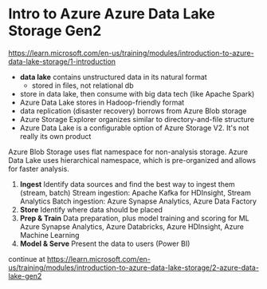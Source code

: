# Intro to Azure Azure Data Lake Storage Gen2
https://learn.microsoft.com/en-us/training/modules/introduction-to-azure-data-lake-storage/1-introduction

- **data lake** contains unstructured data in its natural format
	- stored in files, not relational db
- store in data lake, then consume with big data tech (like Apache Spark)
- Azure Data Lake stores in Hadoop-friendly format
- data replication (disaster recovery) borrows from Azure Blob storage
- Azure Storage Explorer organizes similar to directory-and-file structure
- Azure Data Lake is a configurable option of Azure Storage V2. It's not really its own product

Azure Blob Storage uses flat namespace for non-analysis storage. Azure Data Lake uses hierarchical namespace, which is pre-organized and allows for faster analysis.

1. **Ingest** Identify data sources and find the best way to ingest them (stream, batch)
	Stream ingestion: Apache Kafka for HDInsight, Stream Analytics
	Batch ingestion: Azure Synapse Analytics, Azure Data Factory
2. **Store** Identify where data should be placed
3. **Prep & Train** Data preparation, plus model training and scoring for ML
	Azure Synapse Analytics, Azure Databricks, Azure HDInsight, Azure Machine Learning
4. **Model & Serve** Present the data to users (Power BI)

continue at https://learn.microsoft.com/en-us/training/modules/introduction-to-azure-data-lake-storage/2-azure-data-lake-gen2